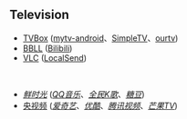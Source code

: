 ## Television

* [TVBox](https://github.com/o0HalfLife0o/TVBoxOSC) ([mytv-android](https://github.com/matu666/mytv-android)、[SimpleTV](https://github.com/Potato-66/SimpleTV)、[ourtv](https://github.com/andandroidor/ourtv))
* [BBLL](https://github.com/xiaye13579/BBLL) ([Bilibili](https://app.bilibili.com))
* [VLC](https://www.videolan.org) ([LocalSend](https://github.com/localsend/localsend))

<br>

* [_鲜时光_](https://tv.ixigua.com) ([_QQ音乐_](https://y.qq.com)、[_全民K歌_](https://kg.qq.com)、[_糖豆_](https://www.tangdou.com))
* [央视频](https://yangshipin.cn) ([_爱奇艺_](https://www.iqiyi.com)、[_优酷_](https://www.youku.com)、[_腾讯视频_](https://v.qq.com)、[_芒果TV_](https://www.mgtv.com))

